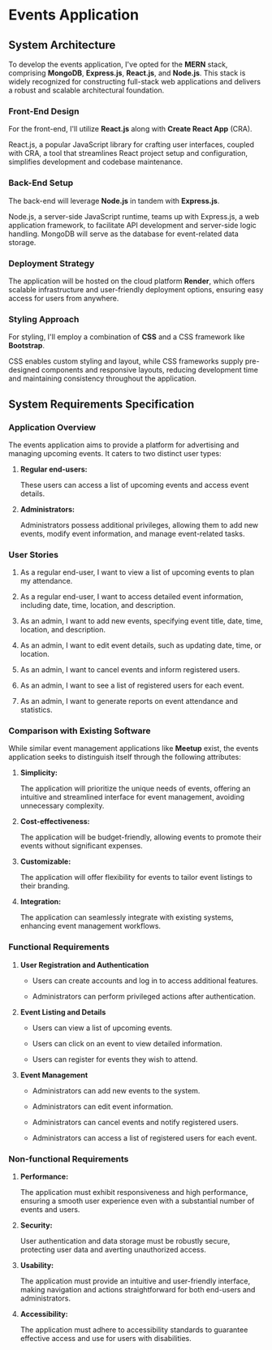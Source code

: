 # Events Application

## System Architecture

   To develop the events application, I've opted for the **MERN** stack, comprising **MongoDB**, **Express.js**, **React.js**, and **Node.js**. This stack is widely recognized for constructing full-stack web applications and delivers a robust and scalable architectural foundation.

### Front-End Design

   For the front-end, I'll utilize **React.js** along with **Create React App** (CRA).

   React.js, a popular JavaScript library for crafting user interfaces, coupled with CRA, a tool that streamlines React project setup and configuration, simplifies development and codebase maintenance.

### Back-End Setup

   The back-end will leverage **Node.js** in tandem with **Express.js**.

   Node.js, a server-side JavaScript runtime, teams up with Express.js, a web application framework, to facilitate API development and server-side logic handling. MongoDB will serve as the database for event-related data storage.

### Deployment Strategy

   The application will be hosted on the cloud platform **Render**, which offers scalable infrastructure and user-friendly deployment options, ensuring easy access for users from anywhere.

### Styling Approach

   For styling, I'll employ a combination of **CSS** and a CSS framework like **Bootstrap**.

   CSS enables custom styling and layout, while CSS frameworks supply pre-designed components and responsive layouts, reducing development time and maintaining consistency throughout the application.

## System Requirements Specification

### Application Overview

   The events application aims to provide a platform for advertising and managing upcoming events. It caters to two distinct user types:

1. **Regular end-users:**

   These users can access a list of upcoming events and access event details.

2. **Administrators:**

   Administrators possess additional privileges, allowing them to add new events, modify event information, and manage event-related tasks.

### User Stories

1. As a regular end-user, I want to view a list of upcoming events to plan my attendance.

2. As a regular end-user, I want to access detailed event information, including date, time, location, and description.

3. As an admin, I want to add new events, specifying event title, date, time, location, and description.

4. As an admin, I want to edit event details, such as updating date, time, or location.

5. As an admin, I want to cancel events and inform registered users.

6. As an admin, I want to see a list of registered users for each event.

7. As an admin, I want to generate reports on event attendance and statistics.

### Comparison with Existing Software

   While similar event management applications like **Meetup** exist, the events application seeks to distinguish itself through the following attributes:

1. **Simplicity:**

   The application will prioritize the unique needs of events, offering an intuitive and streamlined interface for event management, avoiding unnecessary complexity.

2. **Cost-effectiveness:**

   The application will be budget-friendly, allowing events to promote their events without significant expenses.

3. **Customizable:**

   The application will offer flexibility for events to tailor event listings to their branding.

4. **Integration:**

   The application can seamlessly integrate with existing systems, enhancing event management workflows.

### Functional Requirements

1. **User Registration and Authentication**

   - Users can create accounts and log in to access additional features.

   - Administrators can perform privileged actions after authentication.

2. **Event Listing and Details**

   - Users can view a list of upcoming events.

   - Users can click on an event to view detailed information.

   - Users can register for events they wish to attend.

3. **Event Management**

   - Administrators can add new events to the system.

   - Administrators can edit event information.

   - Administrators can cancel events and notify registered users.

   - Administrators can access a list of registered users for each event.

### Non-functional Requirements

1. **Performance:**

   The application must exhibit responsiveness and high performance, ensuring a smooth user experience even with a substantial number of events and users.

2. **Security:**

   User authentication and data storage must be robustly secure, protecting user data and averting unauthorized access.

3. **Usability:**

   The application must provide an intuitive and user-friendly interface, making navigation and actions straightforward for both end-users and administrators.

4. **Accessibility:**

   The application must adhere to accessibility standards to guarantee effective access and use for users with disabilities.

